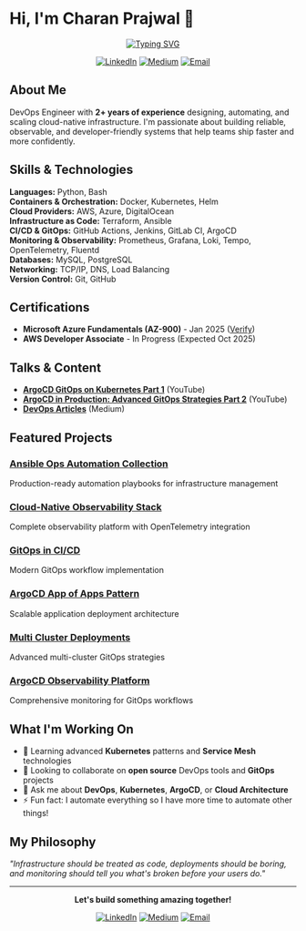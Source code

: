 # Hi, I'm Charan Prajwal 👋

<div align="center">

[![Typing SVG](https://readme-typing-svg.herokuapp.com?font=Fira+Code&pause=1000&color=36BCF7&center=true&vCenter=true&width=435&lines=DevOps+Engineer;Cloud+Engineer;Cloud+Native+Enthusiast)](https://git.io/typing-svg)

[![LinkedIn](https://img.shields.io/badge/-LinkedIn-0077B5?style=flat-square&logo=linkedin&logoColor=white)](https://linkedin.com/in/charan-prajwal001)
[![Medium](https://img.shields.io/badge/-Medium-12100E?style=flat-square&logo=medium&logoColor=white)](https://charanprajwal.medium.com/)
[![Email](https://img.shields.io/badge/-Email-D14836?style=flat-square&logo=gmail&logoColor=white)](mailto:charanprajwal001@gmail.com)

</div>

## About Me

DevOps Engineer with **2+ years of experience** designing, automating, and scaling cloud-native infrastructure. I'm passionate about building reliable, observable, and developer-friendly systems that help teams ship faster and more confidently.

##  Skills & Technologies

**Languages:** Python, Bash  
**Containers & Orchestration:** Docker, Kubernetes, Helm  
**Cloud Providers:** AWS, Azure, DigitalOcean  
**Infrastructure as Code:** Terraform, Ansible  
**CI/CD & GitOps:** GitHub Actions, Jenkins, GitLab CI, ArgoCD  
**Monitoring & Observability:** Prometheus, Grafana, Loki, Tempo, OpenTelemetry, Fluentd  
**Databases:** MySQL, PostgreSQL  
**Networking:** TCP/IP, DNS, Load Balancing  
**Version Control:** Git, GitHub

##  Certifications

- **Microsoft Azure Fundamentals (AZ-900)** - Jan 2025 ([Verify](https://learn.microsoft.com/en-gb/users/charanprajwal-8277/credentials/7a0af9054372f19f))
- **AWS Developer Associate** - In Progress (Expected Oct 2025)

##  Talks & Content

- **[ArgoCD GitOps on Kubernetes Part 1](https://youtu.be/qfa3comzEXU?si=ttDNbBkgGoiHXxuF)** (YouTube)
- **[ArgoCD in Production: Advanced GitOps Strategies Part 2](https://www.youtube.com/watch?v=HC9L3za7ssY)** (YouTube)
- **[DevOps Articles](https://charanprajwal.medium.com/)** (Medium)

##  Featured Projects

### [Ansible Ops Automation Collection](https://github.com/CHARANPRAJWAL/ansible-ops-collection)
Production-ready automation playbooks for infrastructure management

### [Cloud-Native Observability Stack](https://github.com/CHARANPRAJWAL/otel-observability-stack)
Complete observability platform with OpenTelemetry integration

### [GitOps in CI/CD](https://github.com/CHARANPRAJWAL/example-voting-app-CI)
Modern GitOps workflow implementation

### [ArgoCD App of Apps Pattern](https://github.com/CHARANPRAJWAL/example-voting-app-argocd-k8s)
Scalable application deployment architecture

### [Multi Cluster Deployments](https://github.com/CHARANPRAJWAL/ArgoCD-Multicluster-Deployments)
Advanced multi-cluster GitOps strategies

### [ArgoCD Observability Platform](https://github.com/CHARANPRAJWAL/ArgoCD-Observability-Platform)
Comprehensive monitoring for GitOps workflows

##  What I'm Working On

- 🌱 Learning advanced **Kubernetes** patterns and **Service Mesh** technologies
- 👯 Looking to collaborate on **open source** DevOps tools and **GitOps** projects
- 💬 Ask me about **DevOps**, **Kubernetes**, **ArgoCD**, or **Cloud Architecture**
- ⚡ Fun fact: I automate everything so I have more time to automate other things!

##  My Philosophy

*"Infrastructure should be treated as code, deployments should be boring, and monitoring should tell you what's broken before your users do."*

---

<div align="center">

**Let's build something amazing together!** 

[![LinkedIn](https://img.shields.io/badge/Connect-0077B5?style=for-the-badge&logo=linkedin&logoColor=white)](https://linkedin.com/in/charan-prajwal001)
[![Medium](https://img.shields.io/badge/Read-12100E?style=for-the-badge&logo=medium&logoColor=white)](https://charanprajwal.medium.com/)
[![Email](https://img.shields.io/badge/Email-D14836?style=for-the-badge&logo=gmail&logoColor=white)](mailto:charanprajwal001@gmail.com)

</div>

